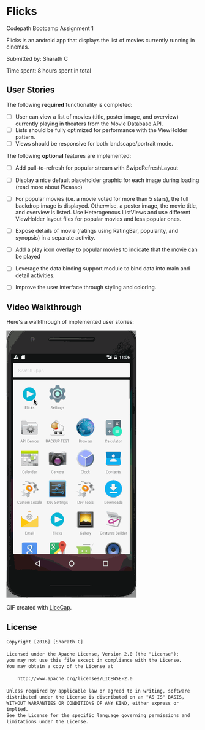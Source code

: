 # Flicks
Codepath Bootcamp Assignment 1

Flicks is an android app that displays the list of movies currently running in cinemas.

Submitted by: Sharath C

Time spent: 8 hours spent in total

## User Stories

The following **required** functionality is completed:

* [ ] User can view a list of movies (title, poster image, and overview) currently playing in theaters from the Movie Database API.
* [ ] Lists should be fully optimized for performance with the ViewHolder pattern.
* [ ] Views should be responsive for both landscape/portrait mode.

The following **optional** features are implemented:

* [ ] Add pull-to-refresh for popular stream with SwipeRefreshLayout 
* [ ] Display a nice default placeholder graphic for each image during loading (read more about Picasso)
* [ ] For popular movies (i.e. a movie voted for more than 5 stars), the full backdrop image is displayed. Otherwise, a poster image, the movie title, and overview is listed. Use Heterogenous ListViews and use different ViewHolder layout files for popular movies and less popular ones.
* [ ] Expose details of movie (ratings using RatingBar, popularity, and synopsis) in a separate activity.
* [ ] Add a play icon overlay to popular movies to indicate that the movie can be played
* [ ] Leverage the data binding support module to bind data into main and detail activities.
* [ ] Improve the user interface through styling and coloring.


## Video Walkthrough

Here's a walkthrough of implemented user stories:

![Alt text](flicks_demo.gif?raw=true "Demo")

GIF created with [LiceCap](http://www.cockos.com/licecap/).

## License

    Copyright [2016] [Sharath C]

    Licensed under the Apache License, Version 2.0 (the "License");
    you may not use this file except in compliance with the License.
    You may obtain a copy of the License at

        http://www.apache.org/licenses/LICENSE-2.0

    Unless required by applicable law or agreed to in writing, software
    distributed under the License is distributed on an "AS IS" BASIS,
    WITHOUT WARRANTIES OR CONDITIONS OF ANY KIND, either express or implied.
    See the License for the specific language governing permissions and
    limitations under the License.



